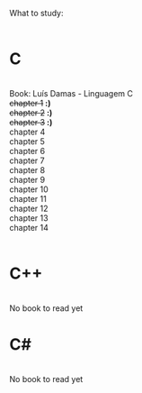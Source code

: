 

What to study:<br>
<br>
<h1>C</h1><br>
Book: Luís Damas - Linguagem C<br>
  <del>chapter 1</del><b>   :)</b><br>
  <del>chapter 2</del><b>   :)</b><br>
  <del>chapter 3</del><b>   :)</b><br>
  chapter 4<br>
  chapter 5<br>
  chapter 6<br>
  chapter 7<br>
  chapter 8<br>
  chapter 9<br>
  chapter 10<br>
  chapter 11<br>
  chapter 12<br>
  chapter 13<br>
  chapter 14<br>
<br>
<h1>C++</h1><br>
No book to read yet
<br>
<h1>C#</h1><br>
No book to read yet
